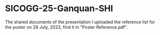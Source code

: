 # SICOGG-25-Ganquan-SHI
The shared documents of the presentation
I uploaded the reference list for the poster on 28 July, 2023, find it in "Poster Reference.pdf".
